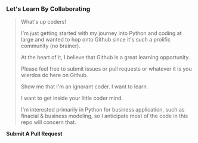 ### Let's Learn By Collaborating ###

> What's up coders! 
> 
> I'm just getting started with my journey into Python and coding at large and wanted 
> to hop onto Github since it's such a prolific community (no brainer). 
> 
> At the heart of it, I believe that Github is a great learning opportunity.
> 
> Please feel free to submit issues or pull requests or whatever it is 
> you wierdos do here on Github. 
> 
> Show me that I'm an ignorant coder. I want to learn. 
> 
> I want to get inside your little coder mind. 
>
> I'm interested primarily in Python for business application,
> such as finacial & business modeling, so I anticipate most of the code in this repo 
> will concern that. 

**Submit A Pull Request**
